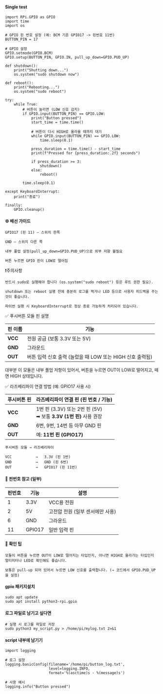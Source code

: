 #### Single test
```less
import RPi.GPIO as GPIO
import time
import os

# GPIO 핀 번호 설정 (예: BCM 기준 GPIO17 -> 핀번호 11번)
BUTTON_PIN = 17

# GPIO 설정
GPIO.setmode(GPIO.BCM)
GPIO.setup(BUTTON_PIN, GPIO.IN, pull_up_down=GPIO.PUD_UP)

def shutdown():
    print("Shutting down...")
    os.system("sudo shutdown now")

def reboot():
    print("Rebooting...")
    os.system("sudo reboot")

try:
    while True:
        # 버튼이 눌리면 (LOW 신호 감지)
        if GPIO.input(BUTTON_PIN) == GPIO.LOW:
            print("Button pressed")
            start_time = time.time()
            
            # 버튼이 다시 HIGH로 올라올 때까지 대기
            while GPIO.input(BUTTON_PIN) == GPIO.LOW:
                time.sleep(0.1)
            
            press_duration = time.time() - start_time
            print(f"Pressed for {press_duration:.2f} seconds")

            if press_duration >= 3:
                shutdown()
            else:
                reboot()

        time.sleep(0.1)

except KeyboardInterrupt:
    print("종료")

finally:
    GPIO.cleanup()

```

#### ⚙️ 배선 가이드
```less
GPIO17 (핀 11) — 스위치 한쪽

GND — 스위치 다른 쪽

내부 풀업 설정(pull_up_down=GPIO.PUD_UP)으로 외부 저항 불필요

버튼 누르면 GPIO 핀이 LOW로 떨어짐
```

❗주의사항
```less
반드시 sudo로 실행해야 합니다 (os.system("sudo reboot") 등은 루트 권한 필요).

shutdown 또는 reboot 실행 전에 충분히 로그를 찍거나 LED 등으로 사용자 피드백을 주는 것이 좋습니다.

파이썬 실행 시 KeyboardInterrupt로 정상 종료 가능하게 처리되어 있습니다.
```

✅ 푸시버튼 모듈 핀 설명

| 핀 이름    | 기능                                     |
| ------- | -------------------------------------- |
| **VCC** | 전원 공급 (보통 3.3V 또는 5V)                  |
| **GND** | 그라운드                                   |
| **OUT** | 버튼 입력 신호 출력 (눌렀을 때 LOW 또는 HIGH 신호 출력됨) |

대부분 이 모듈은 내부 풀업 저항이 있어서, 버튼을 누르면 OUT이 LOW로 떨어지고, 떼면 HIGH 상태입니다.


✅ 라즈베리파이 연결 방법 (예: GPIO17 사용 시)

| 푸시버튼 핀  | 라즈베리파이 연결 핀 (핀 번호 / 기능)                                 |
| ------- | ------------------------------------------------------- |
| **VCC** | 1번 핀 (3.3V) 또는 2번 핀 (5V)<br>➡︎ 보통 **3.3V (1번 핀)** 사용 권장 |
| **GND** | 6번, 9번, 14번 등 아무 GND 핀                                  |
| **OUT** | 예: **11번 핀 (GPIO17)**                                   |

```less
푸시버튼 모듈 → 라즈베리파이

VCC           →   3.3V (핀 1번)
GND           →   GND (핀 6번)
OUT           →   GPIO17 (핀 11번)
```

#### 🔧 핀번호 참고 (일부)

| 핀번호 | 기능     | 설명                  |
| --- | ------ | ------------------- |
| 1   | 3.3V   | VCC용 전원             |
| 2   | 5V     | 고전압 전원 (일부 센서에만 사용) |
| 6   | GND    | 그라운드                |
| 11  | GPIO17 | 일반 입력 핀             |

#### 🔎 확인 팁
```less
모듈이 버튼을 누르면 OUT이 LOW로 떨어지는 타입인지, 아니면 HIGH로 올라가는 타입인지 멀티미터나 LED로 확인해도 좋습니다.

보통은 pull-up 되어 있어서 누르면 LOW 신호를 출력합니다. (→ 코드에서 GPIO.PUD_UP을 설정)
```

#### gpio 패키지설치
```less
sudo apt update
sudo apt install python3-rpi.gpio
```

#### 로그 파일로 남기고 싶다면
```less
# 실행 시 로그를 파일로 저장
sudo python3 my_script.py > /home/pi/mylog.txt 2>&1
```

#### script 내부에 남기기
```less
import logging

# 로그 설정
logging.basicConfig(filename='/home/pi/button_log.txt',
                    level=logging.INFO,
                    format='%(asctime)s - %(message)s')

# 사용 예시
logging.info("Button pressed")
```





